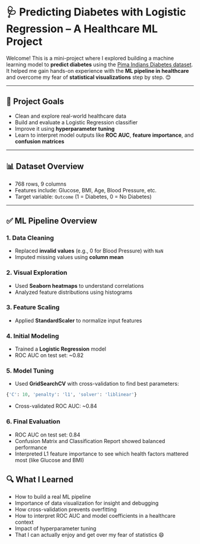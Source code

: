 # 🩺 Predicting Diabetes with Logistic Regression – A Healthcare ML Project

Welcome! This is a mini-project where I explored building a machine learning model to **predict diabetes** using the [Pima Indians Diabetes dataset](https://www.kaggle.com/datasets/uciml/pima-indians-diabetes-database).  
It helped me gain hands-on experience with the **ML pipeline in healthcare** and overcome my fear of **statistical visualizations** step by step. 😊

---

## 📌 Project Goals

- Clean and explore real-world healthcare data
- Build and evaluate a Logistic Regression classifier
- Improve it using **hyperparameter tuning**
- Learn to interpret model outputs like **ROC AUC**, **feature importance**, and **confusion matrices**

---

## 📊 Dataset Overview

- 768 rows, 9 columns
- Features include: Glucose, BMI, Age, Blood Pressure, etc.
- Target variable: `Outcome` (1 = Diabetes, 0 = No Diabetes)

---

## ✅ ML Pipeline Overview

### 1. Data Cleaning

- Replaced **invalid values** (e.g., 0 for Blood Pressure) with `NaN`
- Imputed missing values using **column mean**

### 2. Visual Exploration

- Used **Seaborn heatmaps** to understand correlations
- Analyzed feature distributions using histograms

### 3. Feature Scaling

- Applied **StandardScaler** to normalize input features

### 4. Initial Modeling

- Trained a **Logistic Regression** model
- ROC AUC on test set: ~0.82

### 5. Model Tuning

- Used **GridSearchCV** with cross-validation to find best parameters:

```python
{'C': 10, 'penalty': 'l1', 'solver': 'liblinear'}
```
- Cross-validated ROC AUC: ~0.84

### 6. Final Evaluation

- ROC AUC on test set: 0.84
- Confusion Matrix and Classification Report showed balanced performance
- Interpreted L1 feature importance to see which health factors mattered most (like Glucose and BMI)

## 🔍 What I Learned

- How to build a real ML pipeline
- Importance of data visualization for insight and debugging
- How cross-validation prevents overfitting
- How to interpret ROC AUC and model coefficients in a healthcare context
- Impact of hyperparameter tuning
- That I can actually enjoy and get over my fear of statistics 😄
